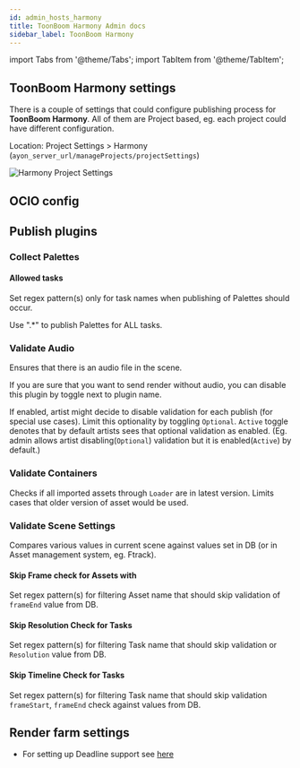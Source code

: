 ```yaml
---
id: admin_hosts_harmony
title: ToonBoom Harmony Admin docs
sidebar_label: ToonBoom Harmony
---
```


import Tabs from '@theme/Tabs';
import TabItem from '@theme/TabItem';

## ToonBoom Harmony settings

There is a couple of settings that could configure publishing process for **ToonBoom Harmony**.
All of them are Project based, eg. each project could have different configuration.

Location: Project Settings > Harmony (`ayon_server_url/manageProjects/projectSettings`)

![Harmony Project Settings](assets/admin_hosts_harmony_settings.png)

## OCIO config

## Publish plugins

### Collect Palettes

#### Allowed tasks

Set regex pattern(s) only for task names when publishing of Palettes should occur.

Use ".*" to publish Palettes for ALL tasks.

### Validate Audio

Ensures that there is an audio file in the scene.

If you are sure that you want to send render without audio, you can
disable this plugin by toggle next to plugin name.

If enabled, artist might decide to disable validation for each publish (for special use cases).
Limit this optionality by toggling `Optional`.
`Active` toggle denotes that by default artists sees that optional validation as enabled.
(Eg. admin allows artist disabling(`Optional`) validation but it is enabled(`Active`) by default.)

### Validate Containers

Checks if all imported assets through `Loader` are in latest version. Limits cases that older version of asset would be used.

### Validate Scene Settings

Compares various values in current scene against values set in DB (or in Asset management system, eg. Ftrack).

#### Skip Frame check for Assets with

Set regex pattern(s) for filtering Asset name that should skip validation of `frameEnd` value from DB.

#### Skip Resolution Check for Tasks

Set regex pattern(s) for filtering Task name that should skip validation or `Resolution` value from DB.

#### Skip Timeline Check for Tasks

Set regex pattern(s) for filtering Task name that should skip validation `frameStart`, `frameEnd` check against values from DB.

## Render farm settings

* For setting up Deadline support see [here](module_deadline.md)